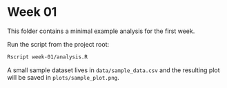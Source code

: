 # Week 01

This folder contains a minimal example analysis for the first week.

Run the script from the project root:

```bash
Rscript week-01/analysis.R
```

A small sample dataset lives in `data/sample_data.csv` and the resulting
plot will be saved in `plots/sample_plot.png`.
